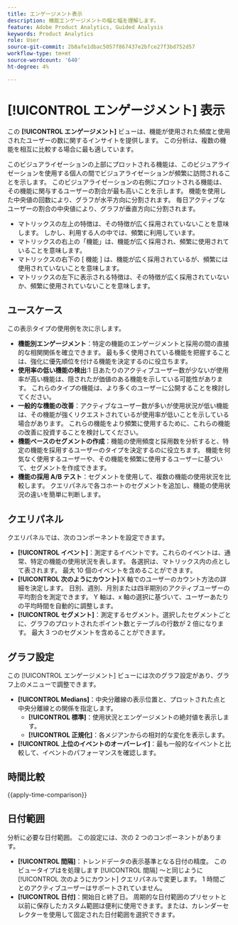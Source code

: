 ```yaml
---
title: エンゲージメント表示
description: 機能エンゲージメントの幅と幅を理解します。
feature: Adobe Product Analytics, Guided Analysis
keywords: Product Analytics
role: User
source-git-commit: 2b8afe1dbac5057f867437e2bfce27f3bd752d57
workflow-type: tm+mt
source-wordcount: '640'
ht-degree: 4%

---
```


# [!UICONTROL エンゲージメント] 表示

この **[!UICONTROL エンゲージメント]** ビューは、機能が使用された頻度と使用されたユーザーの数に関するインサイトを提供します。 この分析は、複数の機能を相互に比較する場合に最も適しています。

このビジュアライゼーションの上部にプロットされる機能は、このビジュアライゼーションを使用する個人の間でビジュアライゼーションが頻繁に訪問されることを示します。 このビジュアライゼーションの右側にプロットされる機能は、その機能に関与するユーザーの割合が最も高いことを示します。 機能を使用した中央値の回数により、グラフが水平方向に分割されます。 毎日アクティブなユーザーの割合の中央値により、グラフが垂直方向に分割されます。

* マトリックスの左上の特徴は、その特徴が広く採用されていないことを意味します。 しかし、利用する人の中では、頻繁に利用しています。
* マトリックスの右上の「機能」は、機能が広く採用され、頻繁に使用されていることを意味します。
* マトリックスの右下の [ 機能 ] は、機能が広く採用されているが、頻繁には使用されていないことを意味します。
* マトリックスの左下に表示される特徴は、その特徴が広く採用されていないか、頻繁に使用されていないことを意味します。

## ユースケース

この表示タイプの使用例を次に示します。

* **機能別エンゲージメント**：特定の機能のエンゲージメントと採用の間の直接的な相関関係を確立できます。 最も多く使用されている機能を把握することは、強化に優先順位を付ける機能を決定するのに役立ちます。
* **使用率の低い機能の検出**:1 日あたりのアクティブユーザー数が少ないが使用率が高い機能は、隠されたが価値のある機能を示している可能性があります。 これらのタイプの機能は、より多くのユーザーに公開することを検討してください。
* **一般的な機能の改善**：アクティブなユーザー数が多いが使用状況が低い機能は、その機能が強くリクエストされているが使用率が低いことを示している場合があります。 これらの機能をより頻繁に使用するために、これらの機能の改善に投資することを検討してください。
* **機能ベースのセグメントの作成**：機能の使用頻度と採用数を分析すると、特定の機能を採用するユーザーのタイプを決定するのに役立ちます。 機能を何気なく使用するユーザーや、その機能を頻繁に使用するユーザーに基づいて、セグメントを作成できます。
* **機能の採用 A/B テスト**：セグメントを使用して、複数の機能の使用状況を比較します。 クエリパネルで各コホートのセグメントを追加し、機能の使用状況の違いを簡単に判断します。

## クエリパネル

クエリパネルでは、次のコンポーネントを設定できます。

* **[!UICONTROL イベント]**：測定するイベントです。これらのイベントは、通常、特定の機能の使用状況を表します。 各選択は、マトリックス内の点として表されます。 最大 10 個のイベントを含めることができます。
* **[!UICONTROL 次のようにカウント]**:X 軸でのユーザーのカウント方法の詳細を決定します。 日別、週別、月別または四半期別のアクティブユーザーの平均割合を測定できます。 Y 軸は、x 軸の選択に基づいて、ユーザーあたりの平均時間を自動的に調整します。
* **[!UICONTROL セグメント]**：測定するセグメント。選択したセグメントごとに、グラフのプロットされたポイント数とテーブルの行数が 2 倍になります。 最大 3 つのセグメントを含めることができます。

## グラフ設定

この [!UICONTROL エンゲージメント] ビューには次のグラフ設定があり、グラフ上のメニューで調整できます。

* **[!UICONTROL Medians]**：中央分離線の表示位置と、プロットされた点と中央分離線との関係を指定します。
   * **[!UICONTROL 標準]**：使用状況とエンゲージメントの絶対値を表示します。
   * **[!UICONTROL 正規化]**：各メジアンからの相対的な変化を表示します。
* **[!UICONTROL 上位のイベントのオーバーレイ]**：最も一般的なイベントと比較して、イベントのパフォーマンスを確認します。

## 時間比較

{{apply-time-comparison}}

## 日付範囲

分析に必要な日付範囲。 この設定には、次の 2 つのコンポーネントがあります。

* **[!UICONTROL 間隔]**：トレンドデータの表示基準となる日付の精度。 このビュータイプはを処理します [!UICONTROL 間隔] ～と同じように [!UICONTROL 次のようにカウント] クエリパネルで変更します。 1 時間ごとのアクティブユーザーはサポートされていません。
* **[!UICONTROL 日付]**：開始日と終了日。 周期的な日付範囲のプリセットと以前に保存したカスタム範囲は便利に使用できます。または、カレンダーセレクターを使用して固定された日付範囲を選択できます。
